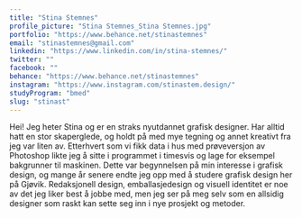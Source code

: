 ```yaml
---
title: "Stina Stemnes"
profile_picture: "Stina Stemnes_Stina Stemnes.jpg"
portfolio: "https://www.behance.net/stinastemnes"
email: "stinastemnes@gmail.com"
linkedin: "https://www.linkedin.com/in/stina-stemnes/"
twitter: ""
facebook: ""
behance: "https://www.behance.net/stinastemnes"
instagram: "https://www.instagram.com/stinastem.design/"
studyProgram: "bmed"
slug: "stinast"
---
```


Hei! Jeg heter Stina og er en straks nyutdannet grafisk designer. Har alltid hatt en stor skaperglede, og holdt på med mye tegning og annet kreativt fra jeg var liten av. Etterhvert som vi fikk data i hus med prøveversjon av Photoshop likte jeg å sitte i programmet i timesvis og lage for eksempel bakgrunner til maskinen. Dette var begynnelsen på min interesse i grafisk design, og mange år senere endte jeg opp med å studere grafisk design her på Gjøvik. Redaksjonell design, emballasjedesign og visuell identitet er noe av det jeg liker best å jobbe med, men jeg ser på meg selv som en allsidig designer som raskt kan sette seg inn i nye prosjekt og metoder.
